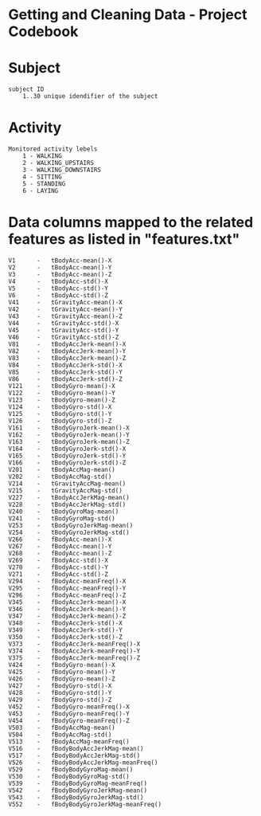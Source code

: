 Getting and Cleaning Data - Project Codebook
============================================

# Subject
	subject ID
		1..30 unique idendifier of the subject

# Activity
	Monitored activity lebels
	    1 - WALKING
		2 - WALKING_UPSTAIRS
		3 - WALKING_DOWNSTAIRS
		4 - SITTING
		5 - STANDING
		6 - LAYING

# Data columns mapped to the related features as listed in "features.txt"

	V1		-	tBodyAcc-mean()-X
	V2		-	tBodyAcc-mean()-Y
	V3		-	tBodyAcc-mean()-Z
	V4		-	tBodyAcc-std()-X
	V5		-	tBodyAcc-std()-Y
	V6		-	tBodyAcc-std()-Z
	V41		-	tGravityAcc-mean()-X
	V42		-	tGravityAcc-mean()-Y
	V43		-	tGravityAcc-mean()-Z
	V44		-	tGravityAcc-std()-X
	V45		-	tGravityAcc-std()-Y
	V46		-	tGravityAcc-std()-Z
	V81		-	tBodyAccJerk-mean()-X
	V82		-	tBodyAccJerk-mean()-Y
	V83		-	tBodyAccJerk-mean()-Z
	V84		-	tBodyAccJerk-std()-X
	V85		-	tBodyAccJerk-std()-Y
	V86		-	tBodyAccJerk-std()-Z
	V121	-	tBodyGyro-mean()-X
	V122	-	tBodyGyro-mean()-Y
	V123	-	tBodyGyro-mean()-Z
	V124	-	tBodyGyro-std()-X
	V125	-	tBodyGyro-std()-Y
	V126	-	tBodyGyro-std()-Z
	V161	-	tBodyGyroJerk-mean()-X
	V162	-	tBodyGyroJerk-mean()-Y
	V163	-	tBodyGyroJerk-mean()-Z
	V164	-	tBodyGyroJerk-std()-X
	V165	-	tBodyGyroJerk-std()-Y
	V166	-	tBodyGyroJerk-std()-Z
	V201	-	tBodyAccMag-mean()
	V202	-	tBodyAccMag-std()
	V214	-	tGravityAccMag-mean()
	V215	-	tGravityAccMag-std()
	V227	-	tBodyAccJerkMag-mean()
	V228	-	tBodyAccJerkMag-std()
	V240	-	tBodyGyroMag-mean()
	V241	-	tBodyGyroMag-std()
	V253	-	tBodyGyroJerkMag-mean()
	V254	-	tBodyGyroJerkMag-std()
	V266	-	fBodyAcc-mean()-X
	V267	-	fBodyAcc-mean()-Y
	V268	-	fBodyAcc-mean()-Z
	V269	-	fBodyAcc-std()-X
	V270	-	fBodyAcc-std()-Y
	V271	-	fBodyAcc-std()-Z
	V294	-	fBodyAcc-meanFreq()-X
	V295	-	fBodyAcc-meanFreq()-Y
	V296	-	fBodyAcc-meanFreq()-Z
	V345	-	fBodyAccJerk-mean()-X
	V346	-	fBodyAccJerk-mean()-Y
	V347	-	fBodyAccJerk-mean()-Z
	V348	-	fBodyAccJerk-std()-X
	V349	-	fBodyAccJerk-std()-Y
	V350	-	fBodyAccJerk-std()-Z
	V373	-	fBodyAccJerk-meanFreq()-X
	V374	-	fBodyAccJerk-meanFreq()-Y
	V375	-	fBodyAccJerk-meanFreq()-Z
	V424	-	fBodyGyro-mean()-X
	V425	-	fBodyGyro-mean()-Y
	V426	-	fBodyGyro-mean()-Z
	V427	-	fBodyGyro-std()-X
	V428	-	fBodyGyro-std()-Y
	V429	-	fBodyGyro-std()-Z
	V452	-	fBodyGyro-meanFreq()-X
	V453	-	fBodyGyro-meanFreq()-Y
	V454	-	fBodyGyro-meanFreq()-Z
	V503	-	fBodyAccMag-mean()
	V504	-	fBodyAccMag-std()
	V513	-	fBodyAccMag-meanFreq()
	V516	-	fBodyBodyAccJerkMag-mean()
	V517	-	fBodyBodyAccJerkMag-std()
	V526	-	fBodyBodyAccJerkMag-meanFreq()
	V529	-	fBodyBodyGyroMag-mean()
	V530	-	fBodyBodyGyroMag-std()
	V539	-	fBodyBodyGyroMag-meanFreq()
	V542	-	fBodyBodyGyroJerkMag-mean()
	V543	-	fBodyBodyGyroJerkMag-std()
	V552	-	fBodyBodyGyroJerkMag-meanFreq()

